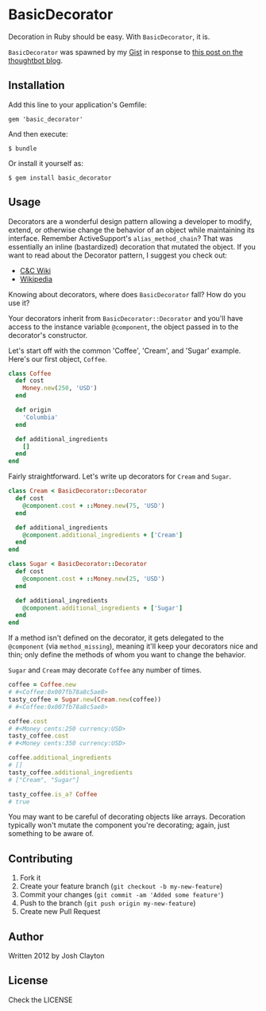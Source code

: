 # BasicDecorator

Decoration in Ruby should be easy. With `BasicDecorator`, it is.

`BasicDecorator` was spawned by my [Gist](https://gist.github.com/1523849) in
response to [this post on the thoughtbot
blog](http://robots.thoughtbot.com/post/14825364877/evaluating-alternative-decorator-implementations-in).

## Installation

Add this line to your application's Gemfile:

    gem 'basic_decorator'

And then execute:

    $ bundle

Or install it yourself as:

    $ gem install basic_decorator

## Usage

Decorators are a wonderful design pattern allowing a developer to modify,
extend, or otherwise change the behavior of an object while maintaining its
interface. Remember ActiveSupport's `alias_method_chain`? That was essentially
an inline (bastardized) decoration that mutated the object. If you want to
read about the Decorator pattern, I suggest you check out:

* [C&C Wiki](http://c2.com/cgi/wiki?DecoratorPattern)
* [Wikipedia](http://en.wikipedia.org/wiki/Decorator_pattern)

Knowing about decorators, where does `BasicDecorator` fall? How do you use it?

Your decorators inherit from `BasicDecorator::Decorator` and you'll have
access to the instance variable `@component`, the object passed in to the
decorator's constructor.

Let's start off with the common 'Coffee', 'Cream', and 'Sugar' example. Here's
our first object, `Coffee`.

```ruby
class Coffee
  def cost
    Money.new(250, 'USD')
  end

  def origin
    'Columbia'
  end

  def additional_ingredients
    []
  end
end
```

Fairly straightforward. Let's write up decorators for `Cream` and `Sugar`.

```ruby
class Cream < BasicDecorator::Decorator
  def cost
    @component.cost + ::Money.new(75, 'USD')
  end

  def additional_ingredients
    @component.additional_ingredients + ['Cream']
  end
end

class Sugar < BasicDecorator::Decorator
  def cost
    @component.cost + ::Money.new(25, 'USD')
  end

  def additional_ingredients
    @component.additional_ingredients + ['Sugar']
  end
end
```

If a method isn't defined on the decorator, it gets delegated to the
`@component` (via `method_missing`), meaning it'll keep your decorators nice
and thin; only define the methods of whom you want to change the behavior.

`Sugar` and `Cream` may decorate `Coffee` any number of times.

```ruby
coffee = Coffee.new
# #<Coffee:0x007fb78a8c5ae8>
tasty_coffee = Sugar.new(Cream.new(coffee))
# #<Coffee:0x007fb78a8c5ae8>

coffee.cost
# #<Money cents:250 currency:USD>
tasty_coffee.cost
# #<Money cents:350 currency:USD>

coffee.additional_ingredients
# []
tasty_coffee.additional_ingredients
# ["Cream", "Sugar"]

tasty_coffee.is_a? Coffee
# true
```

You may want to be careful of decorating objects like arrays. Decoration
typically won't mutate the component you're decorating; again, just something
to be aware of.

## Contributing

1. Fork it
2. Create your feature branch (`git checkout -b my-new-feature`)
3. Commit your changes (`git commit -am 'Added some feature'`)
4. Push to the branch (`git push origin my-new-feature`)
5. Create new Pull Request

## Author

Written 2012 by Josh Clayton

## License

Check the LICENSE
